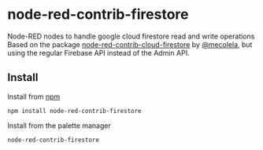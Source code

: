 # node-red-contrib-firestore

Node-RED nodes to handle google cloud firestore read and write operations
Based on the package [node-red-contrib-cloud-firestore](https://www.npmjs.com/package/node-red-contrib-cloud-firestore) by 
[@mecolela](https://www.npmjs.com/~mecolela), 
but using the regular Firebase API instead of the Admin API.

## Install
Install from [npm](https://www.npmjs.com/package/node-red-contrib-firestore)
```
npm install node-red-contrib-firestore
```

Install from the palette manager
```
node-red-contrib-firestore
```
